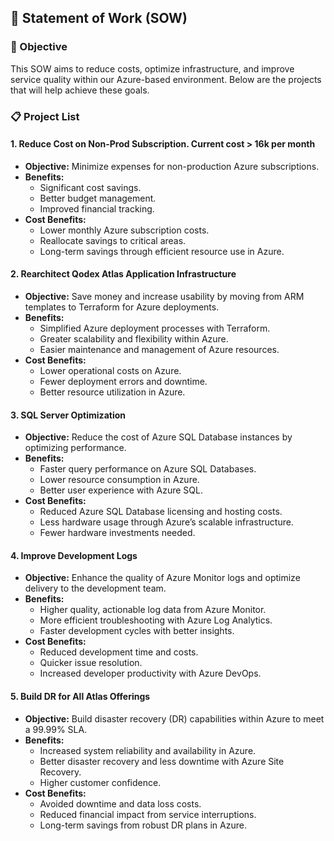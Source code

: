 ## 📄 Statement of Work (SOW)

### 🎯 Objective
This SOW aims to reduce costs, optimize infrastructure, and improve service quality within our Azure-based environment. Below are the projects that will help achieve these goals.

### 📋 Project List

#### 1. Reduce Cost on Non-Prod Subscription. Current cost > 16k per month
- **Objective:** Minimize expenses for non-production Azure subscriptions.
- **Benefits:**
  - Significant cost savings.
  - Better budget management.
  - Improved financial tracking.
- **Cost Benefits:**
  - Lower monthly Azure subscription costs.
  - Reallocate savings to critical areas.
  - Long-term savings through efficient resource use in Azure.

#### 2. Rearchitect Qodex Atlas Application Infrastructure
- **Objective:** Save money and increase usability by moving from ARM templates to Terraform for Azure deployments.
- **Benefits:**
  - Simplified Azure deployment processes with Terraform.
  - Greater scalability and flexibility within Azure.
  - Easier maintenance and management of Azure resources.
- **Cost Benefits:**
  - Lower operational costs on Azure.
  - Fewer deployment errors and downtime.
  - Better resource utilization in Azure.

#### 3. SQL Server Optimization
- **Objective:** Reduce the cost of Azure SQL Database instances by optimizing performance.
- **Benefits:**
  - Faster query performance on Azure SQL Databases.
  - Lower resource consumption in Azure.
  - Better user experience with Azure SQL.
- **Cost Benefits:**
  - Reduced Azure SQL Database licensing and hosting costs.
  - Less hardware usage through Azure’s scalable infrastructure.
  - Fewer hardware investments needed.

#### 4. Improve Development Logs
- **Objective:** Enhance the quality of Azure Monitor logs and optimize delivery to the development team.
- **Benefits:**
  - Higher quality, actionable log data from Azure Monitor.
  - More efficient troubleshooting with Azure Log Analytics.
  - Faster development cycles with better insights.
- **Cost Benefits:**
  - Reduced development time and costs.
  - Quicker issue resolution.
  - Increased developer productivity with Azure DevOps.

#### 5. Build DR for All Atlas Offerings
- **Objective:** Build disaster recovery (DR) capabilities within Azure to meet a 99.99% SLA.
- **Benefits:**
  - Increased system reliability and availability in Azure.
  - Better disaster recovery and less downtime with Azure Site Recovery.
  - Higher customer confidence.
- **Cost Benefits:**
  - Avoided downtime and data loss costs.
  - Reduced financial impact from service interruptions.
  - Long-term savings from robust DR plans in Azure.
